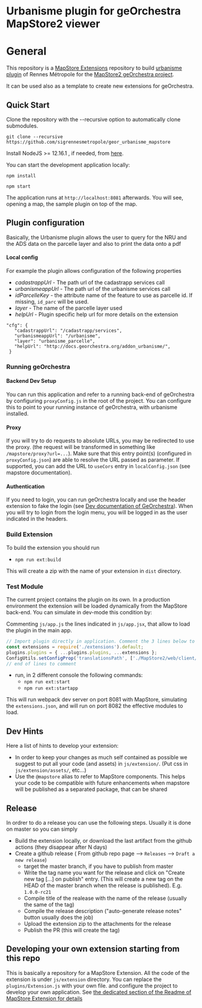 # Urbanisme plugin for geOrchestra MapStore2 viewer

# General

This repository is a [MapStore Extensions](https://mapstore.readthedocs.io/en/latest/developer-guide/extensions/) repository to build [urbanisme plugin](https://github.com/sigrennesmetropole/addon_urbanisme) of Rennes Métropole for the [MapStore2 geOrchestra project](https://github.com/georchestra/mapstore2-georchestra).

It can be used also as a template to create new extensions for geOrchestra.

## Quick Start

Clone the repository with the --recursive option to automatically clone submodules.

`git clone --recursive https://github.com/sigrennesmetropole/geor_urbanisme_mapstore`

Install NodeJS >= 12.16.1 , if needed, from [here](https://nodejs.org/en/download/releases/).

You can start the development application locally:

`npm install`

`npm start`

The application runs at `http://localhost:8081` afterwards. You will see, opening a map, the sample plugin on top of the map.

## Plugin configuration

Basically, the Urbanisme plugin allows the user to query for the NRU and the ADS data on the parcelle layer and also to print the data onto a pdf

#### Local config
For example the plugin allows configuration of the following properties
* *cadastrappUrl* - The path url of the cadastrapp services call 
* *urbanismeappUrl* - The path url of the urbanisme services call 
* *idParcelleKey* - the attribute name of the feature to use as parcelle id. If missing, `id_parc` will be used.
* *layer* - The name of the parcelle layer used
* *helpUrl* - Plugin specific help url for more details on the extension 
 ```
 "cfg": {
    "cadastrappUrl": "/cadastrapp/services",
    "urbanismeappUrl": "/urbanisme",
    "layer": "urbanisme_parcelle",
    "helpUrl": "http://docs.georchestra.org/addon_urbanisme/",
  }
 ```

### Running geOrchestra

#### Backend Dev Setup

You can run this application and refer to a running back-end of geOrchestra by configuring `proxyConfig.js` in the root of the project.
You can configure this to point to your running instance of geOrchestra, with urbanisme installed.

#### Proxy

If you will try to do requests to absolute URLs, you may be redirected to use the proxy. (the request will be transformed in something like `/mapstore/proxy?url=...`).
Make sure that this entry point(s) (configured in `proxyConfig.json`) are able to resolve the URL passed as parameter.
If supported, you can add the URL to `useCors` entry in `localConfig.json` (see mapstore documentation).

#### Authentication

If you need to login, you can run geOrchestra locally and use the header extension to fake the login (see [Dev documentation of GeOrchestra](https://docs.georchestra.geo-solutions.it/en/latest/developer/index.html#mocking-security)). When you will try to login from the login menu, you will be logged in as the user indicated in the headers.

### Build Extension

To build the extension you should run

- `npm run ext:build`

This will create a zip with the name of your extension in `dist` directory.

### Test Module

The current project contains the plugin on its own. In a production environment the extension will be loaded dynamically from the MapStore back-end.
You can simulate in dev-mode this condition by:

Commenting `js/app.js` the lines indicated in `js/app.jsx`, that allow to load the plugin in the main app.

```javascript
// Import plugin directly in application. Comment the 3 lines below to test the extension live.
const extensions = require('./extensions').default;
plugins.plugins = { ...plugins.plugins, ...extensions };
ConfigUtils.setConfigProp('translationsPath', ['./MapStore2/web/client/translations', './assets/translations']);
// end of lines to comment
```

- run, in 2 different console the following commands:
    - `npm run ext:start`
    - `npm run ext:startapp`

This will run webpack dev server on port 8081 with MapStore, simulating the `extensions.json`, and will run on port 8082 the effective modules to load.

## Dev Hints

Here a list of hints to develop your extension:

- In order to keep your changes as much self contained as possible we suggest to put all your code (and assets) in `js/extension/`. (Put css in `js/extension/assets/`, etc...)
- Use the `@mapstore` alias to refer to MapStore components. This helps your code to be compatible with future enhancements when mapstore will be published as a separated package, that can be shared

## Release

In ordrer to do a release you can use the following steps. Usually it is done on master so you can simply

- Build the extension locally, or download the last artifact from the github actions (they disappear after N days) 
- Create a github release ( From github repo page --> `Releases` --> `Draft a new release`)
    - target the master branch, if you have to publish from master 
    - Write the tag name you want for the release and click on "Create new tag [...] on publish" entry. (This will create a new tag on the HEAD of the master branch when the release is published). E.g. `1.0.0-rc21`
    - Compile title of the realease with the name of the release (usually the same of the tag)
    - Compile the release description ("auto-generate release notes" button usually does the job)
    - Upload the extension zip to the attachments for the release
    - Publish the PR (this will create the tag)

## Developing your own extension starting from this repo

This is basically a repository for a MapStore Extension. All the code of the extension is under `js/extension` directory. You can replace the `plugins/Extension.js` with your own file. and configure the project to develop your own application.
See [the dedicated section of the Readme of MapStore Extension for details](https://github.com/geosolutions-it/MapStoreExtension/blob/master/README.md#start-creating-your-own-extension)


